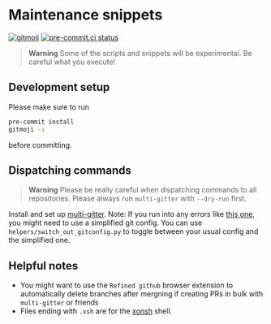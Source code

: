 # Maintenance snippets

[![gitmoji](https://img.shields.io/badge/gitmoji-%20😜%20😍-FFDD67.svg)](https://gitmoji.dev)
[![pre-commit.ci status](https://results.pre-commit.ci/badge/github/hsf-training/maintenance-snippets/main.svg)](https://results.pre-commit.ci/latest/github/hsf-training/maintenance-snippets/main)

> **Warning**
> Some of the scripts and snippets will be experimental. Be careful what you
> execute!

## Development setup

Please make sure to run

```bash
pre-commit install
gitmoji -i
```

before committing.

## Dispatching commands

> **Warning**
> Please be really careful when dispatching commands to all repositories. Please always run `multi-gitter` with `--dry-run`
> first.

Install and set up [multi-gitter](https://github.com/lindell/multi-gitter/tree/master/internal).
Note: If you run into any errors like [this one](https://github.com/gruntwork-io/git-xargs/issues/82), you might need
to use a simplified git config. You can use `helpers/switch_out_gitconfig.py` to toggle between your usual config
and the simplified one.

## Helpful notes

* You might want to use the `Refined github` browser extension to automatically
  delete branches after mergning if creating PRs in bulk with `multi-gitter`
  or friends
* Files ending with `.xsh` are for the [xonsh](https://xon.sh/) shell.
